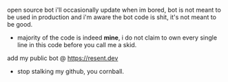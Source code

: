 open source bot i'll occasionally update when im bored, bot is not meant to be used in production and i'm aware the bot code is shit, it's not meant to be good. 

- majority of the code is indeed **mine**, i do not claim to own every single line in this code before you call me a skid.

add my public bot @ https://resent.dev

- stop stalking my github, you cornball.
